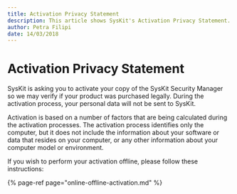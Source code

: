 ```yaml
---
title: Activation Privacy Statement
description: This article shows SysKit's Activation Privacy Statement.
author: Petra Filipi
date: 14/03/2018
---
```


# Activation Privacy Statement

SysKit is asking you to activate your copy of the SysKit Security Manager so we may verify if your product was purchased legally. During the activation process, your personal data will not be sent to SysKit.

Activation is based on a number of factors that are being calculated during the activation processes. The activation process identifies only the computer, but it does not include the information about your software or data that resides on your computer, or any other information about your computer model or environment.

If you wish to perform your activation offline, please follow these instructions:

{% page-ref page="online-offline-activation.md" %}

